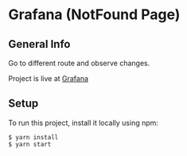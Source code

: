 # Grafana (NotFound Page)

## General Info

Go to different route and observe changes.

Project is live at [Grafana](https://....netlify.app/)

## Setup

To run this project, install it locally using npm:

```
$ yarn install
$ yarn start
```
